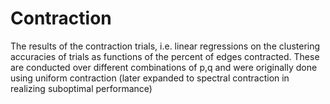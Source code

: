 Contraction
=====================
The results of the contraction trials, i.e. linear regressions on the clustering accuracies
of trials as functions of the percent of edges contracted. These are conducted over
different combinations of p,q and were originally done using uniform contraction (later
expanded to spectral contraction in realizing suboptimal performance)